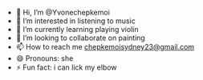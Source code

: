 - 👋 Hi, I’m @Yvonechepkemoi
- 👀 I’m interested in listening to music
- 🌱 I’m currently learning playing violin
- 💞️ I’m looking to collaborate on painting
- 📫 How to reach me chepkemoisydney23@gmail.com
- 😄 Pronouns: she
- ⚡ Fun fact: i can lick my elbow

<!---
Yvonechepkemoi/Yvonechepkemoi is a ✨ special ✨ repository because its `README.md` (this file) appears on your GitHub profile.
You can click the Preview link to take a look at your changes.
--->
